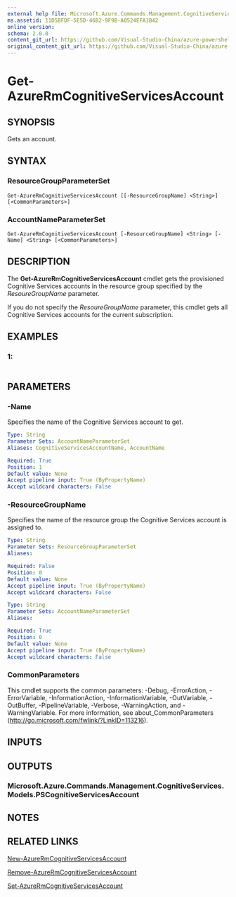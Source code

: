 ```yaml
---
external help file: Microsoft.Azure.Commands.Management.CognitiveServices.dll-Help.xml
ms.assetid: 11D5BFDF-5E5D-46B2-9F9B-A0524EFA1B42
online version:
schema: 2.0.0
content_git_url: https://github.com/Visual-Studio-China/azure-powershell/blob/preview/src/ResourceManager/CognitiveServices/Commands.Management.CognitiveServices/help/Get-AzureRmCognitiveServicesAccount.md
original_content_git_url: https://github.com/Visual-Studio-China/azure-powershell/blob/preview/src/ResourceManager/CognitiveServices/Commands.Management.CognitiveServices/help/Get-AzureRmCognitiveServicesAccount.md
---
```


# Get-AzureRmCognitiveServicesAccount

## SYNOPSIS
Gets an account.

## SYNTAX

### ResourceGroupParameterSet
```
Get-AzureRmCognitiveServicesAccount [[-ResourceGroupName] <String>] [<CommonParameters>]
```

### AccountNameParameterSet
```
Get-AzureRmCognitiveServicesAccount [-ResourceGroupName] <String> [-Name] <String> [<CommonParameters>]
```

## DESCRIPTION
The **Get-AzureRmCognitiveServicesAccount** cmdlet gets the provisioned Cognitive Services accounts in the resource group specified by the *ResoureGroupName* parameter.

If you do not specify the *ResoureGroupName* parameter, this cmdlet gets all Cognitive Services accounts for the current subscription.

## EXAMPLES

### 1:
```

```

## PARAMETERS

### -Name
Specifies the name of the Cognitive Services account to get.

```yaml
Type: String
Parameter Sets: AccountNameParameterSet
Aliases: CognitiveServicesAccountName, AccountName

Required: True
Position: 1
Default value: None
Accept pipeline input: True (ByPropertyName)
Accept wildcard characters: False
```

### -ResourceGroupName
Specifies the name of the resource group the Cognitive Services account is assigned to.

```yaml
Type: String
Parameter Sets: ResourceGroupParameterSet
Aliases: 

Required: False
Position: 0
Default value: None
Accept pipeline input: True (ByPropertyName)
Accept wildcard characters: False
```

```yaml
Type: String
Parameter Sets: AccountNameParameterSet
Aliases: 

Required: True
Position: 0
Default value: None
Accept pipeline input: True (ByPropertyName)
Accept wildcard characters: False
```

### CommonParameters
This cmdlet supports the common parameters: -Debug, -ErrorAction, -ErrorVariable, -InformationAction, -InformationVariable, -OutVariable, -OutBuffer, -PipelineVariable, -Verbose, -WarningAction, and -WarningVariable. For more information, see about_CommonParameters (http://go.microsoft.com/fwlink/?LinkID=113216).

## INPUTS

## OUTPUTS

### Microsoft.Azure.Commands.Management.CognitiveServices.Models.PSCognitiveServicesAccount

## NOTES

## RELATED LINKS

[New-AzureRmCognitiveServicesAccount](./New-AzureRmCognitiveServicesAccount.md)

[Remove-AzureRmCognitiveServicesAccount](./Remove-AzureRmCognitiveServicesAccount.md)

[Set-AzureRmCognitiveServicesAccount](./Set-AzureRmCognitiveServicesAccount.md)


